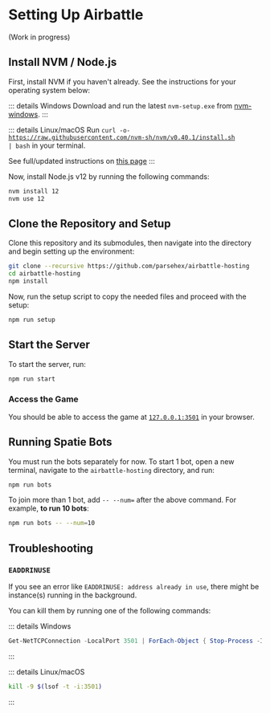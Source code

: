 # Setting Up Airbattle

(Work in progress)

## Install NVM / Node.js

First, install NVM if you haven't already. See the instructions for your operating system below:

::: details Windows
Download and run the latest `nvm-setup.exe` from [nvm-windows](https://github.com/coreybutler/nvm-windows/releases).
:::

::: details Linux/macOS
Run <code>curl -o- https://raw.githubusercontent.com/nvm-sh/nvm/v0.40.1/install.sh | bash</code> in your terminal.

See full/updated instructions on [this page](https://github.com/nvm-sh/nvm#install--update-script)
:::

Now, install Node.js v12 by running the following commands:

```bash
nvm install 12
nvm use 12
```

## Clone the Repository and Setup

Clone this repository and its submodules, then navigate into the directory and begin setting up the environment:

```bash
git clone --recursive https://github.com/parsehex/airbattle-hosting
cd airbattle-hosting
npm install
```

Now, run the setup script to copy the needed files and proceed with the setup:

```bash
npm run setup
```

## Start the Server

To start the server, run:

```bash
npm run start
```

### Access the Game

You should be able to access the game at [`127.0.0.1:3501`](http://127.0.0.1:3501) in your browser.

## Running Spatie Bots

You must run the bots separately for now. To start 1 bot, open a new terminal, navigate to the `airbattle-hosting` directory, and run:

```bash
npm run bots
```

To join more than 1 bot, add `-- --num=` after the above command. For example, **to run 10 bots**:

```bash
npm run bots -- --num=10
```

## Troubleshooting

### `EADDRINUSE`

If you see an error like `EADDRINUSE: address already in use`, there might be instance(s) running in the background.

You can kill them by running one of the following commands:

::: details Windows
```powershell
Get-NetTCPConnection -LocalPort 3501 | ForEach-Object { Stop-Process -Id $_.OwningProcess -Force }
```
:::

::: details Linux/macOS
```bash
kill -9 $(lsof -t -i:3501)
```
:::
